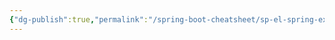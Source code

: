 ```yaml
---
{"dg-publish":true,"permalink":"/spring-boot-cheatsheet/sp-el-spring-expression-language/"}
---
```


